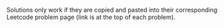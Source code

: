 Solutions only work if they are copied and pasted into their corresponding Leetcode problem page (link is at the top of each problem).
